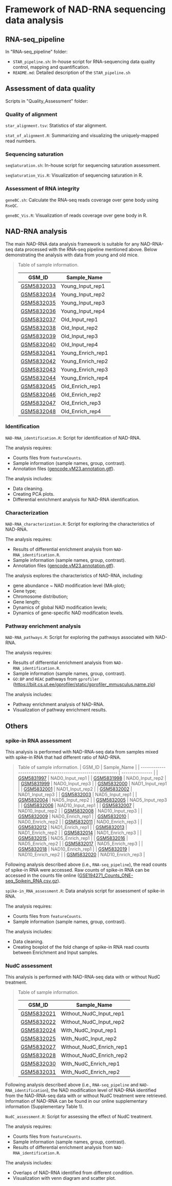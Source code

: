 # Framework of NAD-RNA sequencing data analysis



## RNA-seq_pipeline

In "RNA-seq_pipeline" folder:

- `STAR_pipeline.sh`: In-house script for RNA-sequencing data quality control, mapping and quantification. 
- `README.md`: Detailed description of the `STAR_pipeline.sh`



## Assessment of data quality

Scripts in "Quality_Assessment" folder: 

### Quality of alignment

`star_alignment.tsv`: Statistics of star alignment.

`stat_of_alignment.R`: Summarizing and visualizing the uniquely-mapped read numbers.



### Sequencing saturation

`seqSaturation.sh`: In-house script for sequencing saturation assessment.

`seqSaturation_Vis.R`: Visualization of sequencing saturation in R.



### Assessment of RNA integrity 

`geneBC.sh`: Calculate the RNA-seq reads coverage over gene body using `RseQC`.

`geneBC_Vis.R`: Visualization of reads coverage over gene body in R.



## NAD-RNA analysis

The main NAD-RNA data analysis framework is suitable for any NAD-RNA-seq data processed with the RNA-seq pipeline mentioned above. Below demonstrating the analysis with data from young and old mice.

> Table of sample information.
>
> | GSM_ID                                                       | Sample_Name       |
> | ------------------------------------------------------------ | ----------------- |
> | [GSM5832033](https://www.ncbi.nlm.nih.gov/geo/query/acc.cgi?acc=GSM5832033) | Young_Input_rep1  |
> | [GSM5832034](https://www.ncbi.nlm.nih.gov/geo/query/acc.cgi?acc=GSM5832034) | Young_Input_rep2  |
> | [GSM5832035](https://www.ncbi.nlm.nih.gov/geo/query/acc.cgi?acc=GSM5832035) | Young_Input_rep3  |
> | [GSM5832036](https://www.ncbi.nlm.nih.gov/geo/query/acc.cgi?acc=GSM5832036) | Young_Input_rep4  |
> | [GSM5832037](https://www.ncbi.nlm.nih.gov/geo/query/acc.cgi?acc=GSM5832037) | Old_Input_rep1    |
> | [GSM5832038](https://www.ncbi.nlm.nih.gov/geo/query/acc.cgi?acc=GSM5832038) | Old_Input_rep2    |
> | [GSM5832039](https://www.ncbi.nlm.nih.gov/geo/query/acc.cgi?acc=GSM5832039) | Old_Input_rep3    |
> | [GSM5832040](https://www.ncbi.nlm.nih.gov/geo/query/acc.cgi?acc=GSM5832040) | Old_Input_rep4    |
> | [GSM5832041](https://www.ncbi.nlm.nih.gov/geo/query/acc.cgi?acc=GSM5832041) | Young_Enrich_rep1 |
> | [GSM5832042](https://www.ncbi.nlm.nih.gov/geo/query/acc.cgi?acc=GSM5832042) | Young_Enrich_rep2 |
> | [GSM5832043](https://www.ncbi.nlm.nih.gov/geo/query/acc.cgi?acc=GSM5832043) | Young_Enrich_rep3 |
> | [GSM5832044](https://www.ncbi.nlm.nih.gov/geo/query/acc.cgi?acc=GSM5832044) | Young_Enrich_rep4 |
> | [GSM5832045](https://www.ncbi.nlm.nih.gov/geo/query/acc.cgi?acc=GSM5832045) | Old_Enrich_rep1   |
> | [GSM5832046](https://www.ncbi.nlm.nih.gov/geo/query/acc.cgi?acc=GSM5832046) | Old_Enrich_rep2   |
> | [GSM5832047](https://www.ncbi.nlm.nih.gov/geo/query/acc.cgi?acc=GSM5832047) | Old_Enrich_rep3   |
> | [GSM5832048](https://www.ncbi.nlm.nih.gov/geo/query/acc.cgi?acc=GSM5832048) | Old_Enrich_rep4   |

### Identification

`NAD-RNA_identification.R`: Script for identification of NAD-RNA.

The analysis requires:

- Counts files from `featureCounts`.
- Sample information (sample names, group, contrast).
- Annotation files ([gencode.vM23.annotation.gtf](https://www.gencodegenes.org/mouse/release_M23.html)).

The analysis includes: 

- Data cleaning.
- Creating PCA plots.
- Differential enrichment analysis for NAD-RNA identification.

### Characterization

`NAD-RNA_characterization.R`: Script for exploring the characteristics of NAD-RNA.

The analysis requires:

- Results of differential enrichment analysis from `NAD-RNA_identification.R`.
- Sample information (sample names, group, contrast).
- Annotation files ([gencode.vM23.annotation.gtf](https://www.gencodegenes.org/mouse/release_M23.html)).

The analysis explores the characteristics of NAD-RNA, including: 

- gene abundance ~ NAD modification level (MA-plot);
- Gene type;
- Chromosome distribution;
- Gene length;
- Dynamics of global NAD modification levels;
- Dynamics of gene-specific NAD modification levels.



### Pathway enrichment analysis

`NAD-RNA_pathways.R`: Script for exploring the pathways associated with NAD-RNA.

The analysis requires:

- Results of differential enrichment analysis from `NAD-RNA_identification.R`.
- Sample information (sample names, group, contrast).
- `GO:BP` and `REAC` pathways from `gprofiler` (https://biit.cs.ut.ee/gprofiler/static/gprofiler_mmusculus.name.zip) 

The analysis includes:

- Pathway enrichment analysis of NAD-RNA.
- Visualization of pathway enrichment results.



## Others

### spike-in RNA assessment

This analysis is performed with NAD-RNA-seq data from samples mixed with spike-in RNA that had different ratio of NAD-RNA.


> Table of sample information.
> | GSM_ID                                                       | Sample_Name       |
> | ------------------------------------------------------------ | --------------- |
> | [GSM5831997](https://www.ncbi.nlm.nih.gov/geo/query/acc.cgi?acc=GSM5831997) | NAD0_Input_rep1 |
> | [GSM5831998](https://www.ncbi.nlm.nih.gov/geo/query/acc.cgi?acc=GSM5831998) | NAD0_Input_rep2 |
> | [GSM5831999](https://www.ncbi.nlm.nih.gov/geo/query/acc.cgi?acc=GSM5831999) | NAD0_Input_rep3 |
> | [GSM5832000](https://www.ncbi.nlm.nih.gov/geo/query/acc.cgi?acc=GSM5832000) | NAD1_Input_rep1   |
> | [GSM5832001](https://www.ncbi.nlm.nih.gov/geo/query/acc.cgi?acc=GSM5832001) | NAD1_Input_rep2   |
> | [GSM5832002](https://www.ncbi.nlm.nih.gov/geo/query/acc.cgi?acc=GSM5832002) | NAD1_Input_rep3   |
> | [GSM5832003](https://www.ncbi.nlm.nih.gov/geo/query/acc.cgi?acc=GSM5832003) | NAD5_Input_rep1   |
> | [GSM5832004](https://www.ncbi.nlm.nih.gov/geo/query/acc.cgi?acc=GSM5832004) | NAD5_Input_rep2   |
> | [GSM5832005](https://www.ncbi.nlm.nih.gov/geo/query/acc.cgi?acc=GSM5832005) | NAD5_Input_rep3   |
> | [GSM5832006](https://www.ncbi.nlm.nih.gov/geo/query/acc.cgi?acc=GSM5832006) | NAD10_Input_rep1  |
> | [GSM5832007](https://www.ncbi.nlm.nih.gov/geo/query/acc.cgi?acc=GSM5832007) | NAD10_Input_rep2  |
> | [GSM5832008](https://www.ncbi.nlm.nih.gov/geo/query/acc.cgi?acc=GSM5832008) | NAD10_Input_rep3  |
> | [GSM5832009](https://www.ncbi.nlm.nih.gov/geo/query/acc.cgi?acc=GSM5832009) | NAD0_Enrich_rep1  |
> | [GSM5832010](https://www.ncbi.nlm.nih.gov/geo/query/acc.cgi?acc=GSM5832010) | NAD0_Enrich_rep2  |
> | [GSM5832011](https://www.ncbi.nlm.nih.gov/geo/query/acc.cgi?acc=GSM5832011) | NAD0_Enrich_rep3  |
> | [GSM5832012](https://www.ncbi.nlm.nih.gov/geo/query/acc.cgi?acc=GSM5832012) | NAD1_Enrich_rep1  |
> | [GSM5832013](https://www.ncbi.nlm.nih.gov/geo/query/acc.cgi?acc=GSM5832013) | NAD1_Enrich_rep2  |
> | [GSM5832014](https://www.ncbi.nlm.nih.gov/geo/query/acc.cgi?acc=GSM5832014) | NAD1_Enrich_rep3  |
> | [GSM5832015](https://www.ncbi.nlm.nih.gov/geo/query/acc.cgi?acc=GSM5832015) | NAD5_Enrich_rep1  |
> | [GSM5832016](https://www.ncbi.nlm.nih.gov/geo/query/acc.cgi?acc=GSM5832016) | NAD5_Enrich_rep2  |
> | [GSM5832017](https://www.ncbi.nlm.nih.gov/geo/query/acc.cgi?acc=GSM5832017) | NAD5_Enrich_rep3  |
> | [GSM5832018](https://www.ncbi.nlm.nih.gov/geo/query/acc.cgi?acc=GSM5832018) | NAD10_Enrich_rep1 |
> | [GSM5832019](https://www.ncbi.nlm.nih.gov/geo/query/acc.cgi?acc=GSM5832019) | NAD10_Enrich_rep2 |
> | [GSM5832020](https://www.ncbi.nlm.nih.gov/geo/query/acc.cgi?acc=GSM5832020) | NAD10_Enrich_rep3 |

Following analysis described above (i.e., `RNA-seq_pipeline`), the read counts of spike-in RNA were accessed. Raw counts of spike-in RNA can be accessed in the counts file online ([GSE194271_Counts_ONE-seq_Spikein_RNA.csv.gz](https://www.ncbi.nlm.nih.gov/geo/download/?acc=GSE194271&format=file&file=GSE194271%5FCounts%5FONE%2Dseq%5FSpikein%5FRNA%2Ecsv%2Egz)).



`spike-in_RNA_assessment.R`: Data analysis script for assessment of spike-in RNA.

The analysis requires:

- Counts files from `featureCounts`.
- Sample information (sample names, group, contrast).

The analysis includes: 

- Data cleaning.
- Creating boxplot of the fold change of spike-in RNA read counts between Enrichment and Input samples.



### NudC assessment

This analysis is performed with NAD-RNA-seq data with or without NudC treatment.

> Table of sample information.
>
> | GSM_ID                                                       | Sample_Name              |
> | ------------------------------------------------------------ | ------------------------ |
> | [GSM5832021](https://www.ncbi.nlm.nih.gov/geo/query/acc.cgi?acc=GSM5832021) | Without_NudC_Input_rep1  |
> | [GSM5832022](https://www.ncbi.nlm.nih.gov/geo/query/acc.cgi?acc=GSM5832022) | Without_NudC_Input_rep2  |
> | [GSM5832024](https://www.ncbi.nlm.nih.gov/geo/query/acc.cgi?acc=GSM5832024) | With_NudC_Input_rep1     |
> | [GSM5832025](https://www.ncbi.nlm.nih.gov/geo/query/acc.cgi?acc=GSM5832025) | With_NudC_Input_rep2     |
> | [GSM5832027](https://www.ncbi.nlm.nih.gov/geo/query/acc.cgi?acc=GSM5832027) | Without_NudC_Enrich_rep1 |
> | [GSM5832028](https://www.ncbi.nlm.nih.gov/geo/query/acc.cgi?acc=GSM5832028) | Without_NudC_Enrich_rep2 |
> | [GSM5832030](https://www.ncbi.nlm.nih.gov/geo/query/acc.cgi?acc=GSM5832030) | With_NudC_Enrich_rep1    |
> | [GSM5832031](https://www.ncbi.nlm.nih.gov/geo/query/acc.cgi?acc=GSM5832031) | With_NudC_Enrich_rep2    |

Following analysis described above (i.e., `RNA-seq_pipeline` and `NAD-RNA_identification`), the NAD modification level of NAD-RNA identified from the NAD-RNA-seq data with or without NudC treatment were retrieved. Information of NAD-RNA can be found in our online supplementary information (Supplementary Table 1). 



`NudC_assessment.R`: Script for assessing the effect of NudC treatment.

The analysis requires:

- Counts files from `featureCounts`.
- Sample information (sample names, group, contrast).
- Results of differential enrichment analysis from `NAD-RNA_identification.R`.

The analysis includes: 

- Overlaps of NAD-RNA identified from different condition.
- Visualization with venn diagram and scatter plot.



